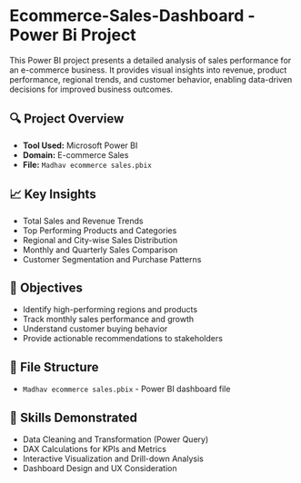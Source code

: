 # Ecommerce-Sales-Dashboard - Power Bi Project


This Power BI project presents a detailed analysis of sales performance for an e-commerce business. It provides visual insights into revenue, product performance, regional trends, and customer behavior, enabling data-driven decisions for improved business outcomes.

## 🔍 Project Overview

- **Tool Used:** Microsoft Power BI
- **Domain:** E-commerce Sales
- **File:** `Madhav ecommerce sales.pbix`

## 📈 Key Insights

- Total Sales and Revenue Trends
- Top Performing Products and Categories
- Regional and City-wise Sales Distribution
- Monthly and Quarterly Sales Comparison
- Customer Segmentation and Purchase Patterns

## 🎯 Objectives

- Identify high-performing regions and products
- Track monthly sales performance and growth
- Understand customer buying behavior
- Provide actionable recommendations to stakeholders

## 📂 File Structure

- `Madhav ecommerce sales.pbix` - Power BI dashboard file

## 🧰 Skills Demonstrated

- Data Cleaning and Transformation (Power Query)
- DAX Calculations for KPIs and Metrics
- Interactive Visualization and Drill-down Analysis
- Dashboard Design and UX Consideration




